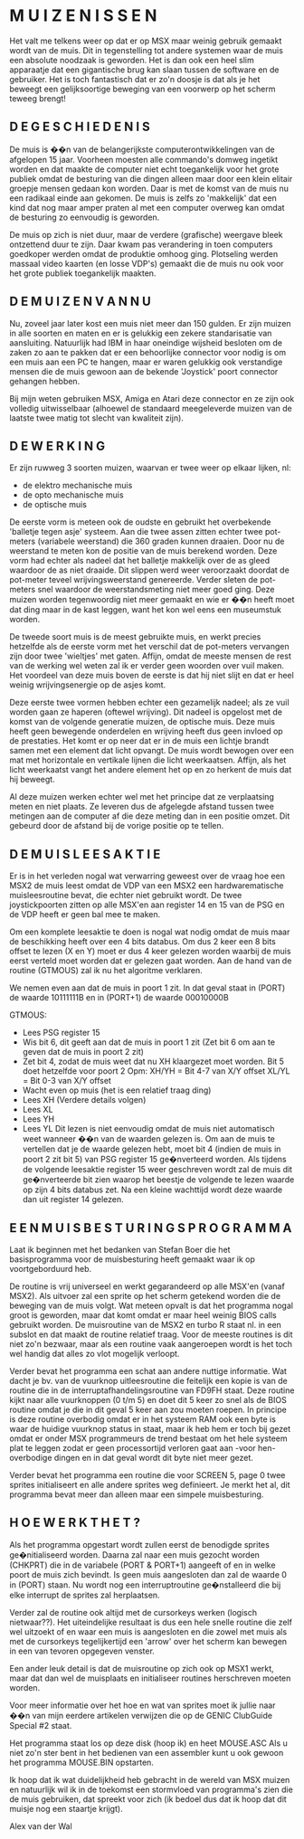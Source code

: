 # M U I Z E N I S S E N


Het valt me telkens weer  op  dat  er  op  MSX  maar  weinig
gebruik gemaakt wordt van de muis. Dit in tegenstelling  tot
andere systemen  waar  de  muis  een  absolute  noodzaak  is
geworden. Het is dan ook een heel slim  apparaatje  dat  een
gigantische  brug  kan  slaan  tussen  de  software  en   de
gebruiker. Het is toch fantastisch dat er zo'n doosje is dat
als je het  beweegt  een  gelijksoortige  beweging  van  een
voorwerp op het scherm teweeg brengt!


## D E   G E S C H I E D E N I S

De muis is ��n van de belangerijkste  computerontwikkelingen
van de afgelopen 15 jaar. Voorheen moesten  alle  commando's
domweg ingetikt worden en dat maakte de computer  niet  echt
toegankelijk voor het grote publiek omdat de  besturing  van
die dingen alleen maar door een klein elitair groepje mensen
gedaan kon worden. Daar is met de komst van de muis  nu  een
radikaal einde aan gekomen. De muis is zelfs zo  'makkelijk'
dat een kind dat nog maar amper praten al met  een  computer
overweg kan omdat de besturing zo eenvoudig is geworden.

De muis op zich is niet duur, maar  de  verdere  (grafische)
weergave bleek  ontzettend  duur  te  zijn.  Daar  kwam  pas
verandering in toen  computers  goedkoper  werden  omdat  de
produktie  omhoog  ging.  Plotseling  werden  massaal  video
kaarten (en losse VDP's) gemaakt die de muis nu ook voor het
grote publiek toegankelijk maakten.


## D E   M U I Z E N   V A N   N U

Nu, zoveel jaar later  kost  een  muis  niet  meer  dan  150
gulden. Er zijn muizen in alle soorten en  maten  en  er  is
gelukkig   een   zekere   standarisatie   van   aansluiting.
Natuurlijk had IBM in haar oneindige wijsheid besloten om de
zaken zo aan te pakken dat er een behoorlijke connector voor
nodig is om een muis aan een PC te  hangen,  maar  er  waren
gelukkig ook verstandige mensen die de muis  gewoon  aan  de
bekende 'Joystick' poort connector gehangen hebben.

Bij mijn weten gebruiken MSX, Amiga en Atari deze  connector
en ze zijn ook volledig uitwisselbaar (alhoewel de standaard
meegeleverde muizen van de laatste twee matig tot slecht van
kwaliteit zijn).

## D E   W E R K I N G

Er zijn ruwweg 3 soorten muizen, waarvan  er  twee  weer  op
elkaar lijken, nl:
- de elektro mechanische muis
- de opto mechanische muis
- de optische muis

De eerste vorm is meteen  ook  de  oudste  en  gebruikt  het
overbekende 'balletje tegen  asje'  systeem.  Aan  die  twee
assen zitten echter twee  pot-meters  (variabele  weerstand)
die 360 graden kunnen draaien. Door nu de weerstand te meten
kon de positie van de muis berekend worden.  Deze  vorm  had
echter als nadeel dat het  balletje  makkelijk  over  de  as
gleed waardoor de as niet draaide.  Dit  slippen  werd  weer
veroorzaakt doordat de pot-meter  teveel  wrijvingsweerstand
genereerde. Verder sleten de  pot-meters  snel  waardoor  de
weerstandsmeting niet meer goed  ging.  Deze  muizen  worden
tegenwoordig niet meer gemaakt en wie er ��n heeft moet  dat
ding maar in de kast leggen,  want  het  kon  wel  eens  een
museumstuk worden.

De tweede soort muis is de meest gebruikte  muis,  en  werkt
precies hetzelfde als de eerste vorm met het verschil dat de
pot-meters vervangen zijn door twee  'wieltjes'  met  gaten.
Affijn, omdat de meeste mensen de rest van  de  werking  wel
weten zal ik er verder geen woorden  over  vuil  maken.  Het
voordeel van deze muis boven de eerste is dat hij niet slijt
en dat er heel weinig wrijvingsenergie op de asjes komt.

Deze eerste twee vormen hebben echter een gezamelijk nadeel;
als ze vuil worden gaan ze haperen (oftewel  wrijving).  Dit
nadeel is opgelost met de komst van  de  volgende  generatie
muizen, de optische muis. Deze  muis  heeft  geen  bewegende
onderdelen  en  wrijving  heeft  dus  geen  invloed  op   de
prestaties. Het komt er op  neer  dat  er  in  de  muis  een
lichtje brandt samen met een element dat licht  opvangt.  De
muis wordt bewogen over een mat met horizontale en vertikale
lijnen  die  licht  weerkaatsen.  Affijn,  als   het   licht
weerkaatst vangt het andere element het op en zo herkent  de
muis dat hij beweegt.

Al deze muizen werken echter wel met  het  principe  dat  ze
verplaatsing  meten  en  niet  plaats.  Ze  leveren  dus  de
afgelegde afstand tussen twee metingen aan  de  computer  af
die deze meting dan in een positie omzet. Dit  gebeurd  door
de afstand bij de vorige positie op te tellen.


## D E   M U I S   L E E S A K T I E

Er  is in  het verleden nogal wat verwarring geweest over de
vraag hoe  een MSX2  de muis leest omdat de VDP van een MSX2
een  hardwarematische muisleesroutine bevat, die echter niet
gebruikt  wordt.  De  twee  joystickpoorten  zitten  op alle
MSX'en aan  register 14  en 15 van de PSG en de VDP heeft er
geen bal mee te maken.

Om een komplete leesaktie te doen is nogal wat  nodig  omdat
de muis maar de beschikking heeft over een 4  bits  databus.
Om dus 2 keer een 8 bits offset te lezen (X en  Y)  moet  er
dus 4 keer gelezen worden waarbij de muis eerst verteld moet
worden dat er gelezen  gaat  worden.  Aan  de  hand  van  de
routine (GTMOUS) zal ik nu het algoritme verklaren.

We nemen even aan dat de muis in poort 1 zit. In  dat  geval
staat in (PORT) de waarde 10111111B en in (PORT+1) de waarde
00010000B

GTMOUS:
- Lees PSG register 15
- Wis bit 6, dit geeft aan dat de muis in poort 1 zit
(Zet bit 6 om aan te geven dat de muis in poort 2 zit)
- Zet bit 4, zodat de muis weet dat nu XH klaargezet moet
worden. Bit 5 doet hetzelfde voor poort 2
Opm: XH/YH = Bit 4-7 van X/Y offset
XL/YL = Bit 0-3 van X/Y offset
- Wacht even op muis (het is een relatief traag ding)
- Lees XH (Verdere details volgen)
- Lees XL
- Lees YH
- Lees YL
Dit lezen is niet eenvoudig omdat de muis  niet  automatisch
weet wanneer ��n van de waarden gelezen is. Om aan  de  muis
te vertellen dat je de  waarde  gelezen  hebt,  moet  bit  4
(indien de muis in poort 2 zit bit 5) van  PSG  register  15
ge�nverteerd  worden.  Als  tijdens  de  volgende  leesaktie
register  15  weer  geschreven  wordt  zal   de   muis   dit
ge�nverteerde bit zien waarop het  beestje  de  volgende  te
lezen waarde op zijn 4  bits  databus  zet.  Na  een  kleine
wachttijd wordt deze waarde dan uit register 14 gelezen.


## E E N   M U I S B E S T U R I N G S P R O G R A M M A

Laat ik beginnen met het bedanken van Stefan  Boer  die  het
basisprogramma voor de muisbesturing heeft gemaakt  waar  ik
op voortgeborduurd heb.

De routine is vrij universeel en werkt gegarandeerd op  alle
MSX'en (vanaf MSX2). Als uitvoer  zal  een  sprite  op  het
scherm getekend worden die de beweging van  de  muis  volgt.
Wat meteen opvalt  is  dat  het  programma  nogal  groot  is
geworden, maar dat komt omdat er maar heel weinig BIOS calls
gebruikt worden. De muisroutine van de MSX2 en turbo R staat
nl. in een subslot en dat maakt de routine  relatief  traag.
Voor de meeste routines is dit niet zo'n bezwaar,  maar  als
een routine vaak aangeroepen wordt is het  toch  wel  handig
dat alles zo vlot mogelijk verloopt.

Verder bevat het programma  een  schat  aan  andere  nuttige
informatie. Wat dacht je bv. van de vuurknop  uitleesroutine
die feitelijk  een  kopie  is  van  de  routine  die  in  de
interruptafhandelingsroutine van FD9FH staat.  Deze  routine
kijkt naar alle vuurknoppen (0 t/m 5) en doet dit 5 keer  zo
snel als de BIOS routine omdat je die in dit  geval  5  keer
aan zou moeten roepen. In principe is deze routine overbodig
omdat er in het systeem RAM ook een byte is waar de  huidige
vuurknop status in staat, maar ik heb hem er toch bij  gezet
omdat er onder MSX programmeurs de trend bestaat om het hele
systeem plat te leggen zodat er geen processortijd  verloren
gaat aan -voor hen- overbodige dingen en in dat geval  wordt
dit byte niet meer gezet.

Verder  bevat het  programma een  routine die voor SCREEN 5,
page 0 twee sprites initialiseert en alle andere sprites weg
definieert. Je  merkt het  al, dit  programma bevat meer dan
alleen maar een simpele muisbesturing.


## H O E   W E R K T   H E T ?

Als het programma opgestart wordt zullen eerst de  benodigde
sprites ge�nitialiseerd worden. Daarna  zal  naar  een  muis
gezocht worden (CHKPRT) die in de variabele (PORT &  PORT+1)
aangeeft of en in welke poort de muis zich bevindt. Is  geen
muis aangesloten dan zal de waarde 0  in  (PORT)  staan.  Nu
wordt nog een interruptroutine ge�nstalleerd  die  bij  elke
interrupt de sprites zal herplaatsen.

Verder zal de routine ook altijd met  de  cursorkeys  werken
(logisch nietwaar??). Het uiteindelijke  resultaat  is  dus
een hele snelle routine die zelf wel uitzoekt of en waar een
muis is aangesloten  en  die  zowel  met  muis  als  met  de
cursorkeys tegelijkertijd een 'arrow' over  het  scherm  kan
bewegen in een van tevoren opgegeven venster.

Een  ander leuk  detail is dat de muisroutine op zich ook op
MSX1 werkt,  maar dat  dan wel de muisplaats en initialiseer
routines herschreven moeten worden.

Voor meer informatie over het hoe en wat van sprites moet ik
jullie naar ��n van mijn eerdere artikelen verwijzen die  op
de GENIC ClubGuide Special #2 staat.

Het programma staat los op  deze  disk  (hoop  ik)  en  heet
MOUSE.ASC  Als u niet zo'n ster bent in het bedienen van een
assembler  kunt  u  ook  gewoon  het   programma   MOUSE.BIN
opstarten.

Ik hoop dat ik wat duidelijkheid heb gebracht in  de  wereld
van MSX muizen en natuurlijk  wil  ik  in  de  toekomst  een
stormvloed van programma's zien die de muis  gebruiken,  dat
spreekt voor zich (ik bedoel dus dat ik hoop dat dit  muisje
nog een staartje krijgt).

Alex van der Wal                
